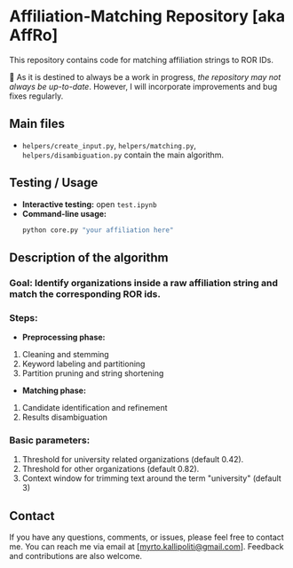 # Affiliation-Matching Repository \[aka AffRo\]

This repository contains code for matching affiliation strings to ROR IDs.

🚀 As it is destined to always be a work in progress, *the repository may not always be up-to-date*. 
However, I will incorporate improvements and bug fixes regularly. 

## Main files


-  `helpers/create_input.py`, `helpers/matching.py`,  `helpers/disambiguation.py` contain the main algorithm.



## Testing / Usage
- **Interactive testing:** open `test.ipynb`
- **Command-line usage:**  
  ```bash
  python core.py "your affiliation here"


## Description of the algorithm

### Goal: Identify organizations inside a raw affiliation string and match the corresponding ROR ids.

### Steps:

- **Preprocessing phase:** 
1. Cleaning and stemming
2. Keyword labeling and partitioning
3. Partition pruning and string shortening
- **Matching phase:**
1. Candidate identification and refinement
2. Results disambiguation

### Basic parameters:
1. Threshold for university related organizations (default 0.42).
2. Threshold for other organizations (default 0.82).
3. Context window for trimming text around the term "university" (default 3)


## Contact

If you have any questions, comments, or issues, please feel free to contact me. You can reach me via email at [myrto.kallipoliti@gmail.com]. Feedback and contributions are also welcome.

